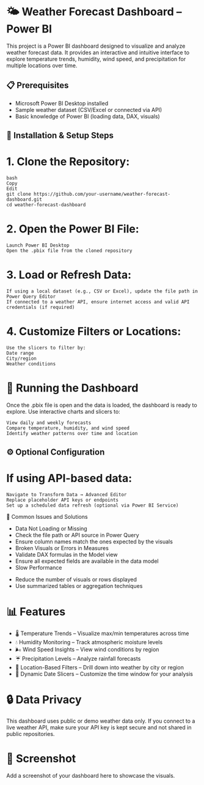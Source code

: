 # 🌤️ Weather Forecast Dashboard – Power BI
This project is a Power BI dashboard designed to visualize and analyze weather forecast data. It provides an interactive and intuitive interface to explore temperature trends, humidity, wind speed, and precipitation for multiple locations over time.

## 📋 Prerequisites

- Microsoft Power BI Desktop installed
- Sample weather dataset (CSV/Excel or connected via API)
- Basic knowledge of Power BI (loading data, DAX, visuals)

## 📁 Installation & Setup Steps

# 1. Clone the Repository:
    bash
    Copy
    Edit
    git clone https://github.com/your-username/weather-forecast-dashboard.git
    cd weather-forecast-dashboard
# 2. Open the Power BI File:
    Launch Power BI Desktop
    Open the .pbix file from the cloned repository

# 3. Load or Refresh Data:
    If using a local dataset (e.g., CSV or Excel), update the file path in Power Query Editor
    If connected to a weather API, ensure internet access and valid API credentials (if required)

# 4. Customize Filters or Locations:
    
    Use the slicers to filter by:
    Date range
    City/region
    Weather conditions

# 🚀 Running the Dashboard

Once the .pbix file is open and the data is loaded, the dashboard is ready to explore. Use interactive charts and slicers to:
  
    View daily and weekly forecasts
    Compare temperature, humidity, and wind speed
    Identify weather patterns over time and location

## ⚙️ Optional Configuration

# If using API-based data:

    Navigate to Transform Data → Advanced Editor
    Replace placeholder API keys or endpoints
    Set up a scheduled data refresh (optional via Power BI Service)

🔧 Common Issues and Solutions
* Data Not Loading or Missing
* Check the file path or API source in Power Query
* Ensure column names match the ones expected by the visuals
* Broken Visuals or Errors in Measures
* Validate DAX formulas in the Model view
* Ensure all expected fields are available in the data model
* Slow Performance
- Reduce the number of visuals or rows displayed
- Use summarized tables or aggregation techniques

# 📊 Features

* 🌡️ Temperature Trends – Visualize max/min temperatures across time
* 💧 Humidity Monitoring – Track atmospheric moisture levels
* 🌬️ Wind Speed Insights – View wind conditions by region
* ☔ Precipitation Levels – Analyze rainfall forecasts
* 📍 Location-Based Filters – Drill down into weather by city or region
* 📅 Dynamic Date Slicers – Customize the time window for your analysis

# 🔒 Data Privacy
This dashboard uses public or demo weather data only. If you connect to a live weather API, make sure your API key is kept secure and not shared in public repositories.

# 📸 Screenshot
Add a screenshot of your dashboard here to showcase the visuals.
